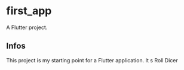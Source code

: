 # first_app

A Flutter project.

## Infos

This project is my starting point for a Flutter application.
It s Roll Dicer

